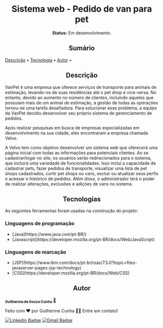 <!-- ---------------------------------- Tituo ---------------------------------- -->
<h1 align="center">Sistema web - Pedido de van para pet</h1>

<!-- ---------------------------------- Status ---------------------------------- -->
<p align="center"><b>Status:</b> Em desenvolvimento.</p>

<!-- ---------------------------------- Sumario ---------------------------------- -->
<h2 align="center">Sumário</h2>
<p>
 <!-- <a href="#pré-visualização">Pré-visualização</a> • -->
 <!-- <a href="#resumo">Resumo</a> • -->
 <a href="#descricao">Descrição</a> •
 <a href="#tecnologia">Tecnologia</a> •
 <!-- <a href="#pré-requisitos">Pré-requisitos</a> • -->
 <!-- <a href="#download">Download</a> • -->
 <a href="#autor">Autor</a> •
</p>

<!-- ---------------------------------- Pré-visualização ---------------------------------- -->
<!-- <h2 align="center">Pré-visualização</h2>
<p id="pré-visualização" align="center">
 <img src="midia/gifProjeto.gif">
</p> -->

<!-- ---------------------------------- Resumo ---------------------------------- -->
<!-- Resumo -->
<!-- <h2 align="center">Resumo</h2>

<p id="resumo"></p> -->

<!-- ---------------------------------- Descrição ---------------------------------- -->
<h2 align="center" id="descricao">Descrição</h2>

<p>VanPet é uma empresa que oferece serviços de transporte para animais de estimação, levando-os de suas residências até o pet shop e vice-versa. No entanto, devido ao aumento no número de clientes, incluindo aqueles que possuíam mais de um animal de estimação, a gestão de todas as operações tornou-se uma tarefa desafiadora. Para solucionar esse problema, a equipe da VanPet decidiu desenvolver seu próprio sistema de gerenciamento de pedidos.
  
Após realizar pesquisas em busca de empresas especializadas em desenvolvimento na sua cidade, eles encontraram a empresa chamada Velvo.

A Velvo tem como objetivo desenvolver um sistema web que oferecerá uma página inicial com todas as informações para potenciais clientes. Ao se cadastrar/logar no site, os usuários serão redirecionados para o sistema, que incluirá uma variedade de funcionalidades. Isso inclui a capacidade de cadastrar pets, fazer pedidos de transporte, visualizar uma lista de pet shops cadastrados, curtir pet shops ou vans, excluir ou atualizar seus perfis e acessar o histórico de pedidos. Além disso, o administrador terá o poder de realizar alterações, exclusões e adições de vans no sistema.</p>

<!-- ---------------------------------- Tecnologias ---------------------------------- -->
<h2 align="center" id="tecnologia">Tecnologias</h2>

<p>As seguintes ferramentas foram usadas na construção do projeto:</p>

<h3>Linguagens de programação</h3>
<ul>
  <li>[Java](https://www.java.com/pt-BR/)</li>
  <li>[Javascript](https://developer.mozilla.org/pt-BR/docs/Web/JavaScript)</li>
</ul>
<h3>Linguagens de marcação</h3>
<ul>
  <li>[JSP](https://www.ibm.com/docs/pt-br/rsas/7.5.0?topic=files-javaserver-pages-jsp-technology)</li>
  <li>[CSS](https://developer.mozilla.org/pt-BR/docs/Web/CSS)</li>
</ul>

<!-- ---------------------------------- Pré requisitos ---------------------------------- -->
<!-- <h2 align="center" id="pré-requisitos">Pré-requisitos</h2>

<p>Antes de começar, você vai precisar ter instalado em sua máquina as seguintes ferramentas:</p>

<ul>
  <li>[Java](https://www.java.com/pt-BR/)</li>
  <li>[IDE - Ambiente de desenvolvimento integrado]()</li>
</ul> -->

<!-- ---------------------------------- Download ---------------------------------- -->
<!-- <h2 align="center" id="download">Download</h2>

<p>Para o Download utilize o git para clonar o repositório</p>

```bash
# Clone este repositório
$ git clone <https://github.com/GuilhermeSouzaCunha/Movimento-Projetil-Fisica/>
``` -->

<!-- ---------------------------------- Autor ---------------------------------- -->
<h2 align="center" id="autor">Autor</h2>

<a href="https://github.com/GuilhermeSouzaCunha/"><sub><b>Guilherme de Souza Cunha</b></sub></a> 
<a href="https://github.com/GuilhermeSouzaCunha/">🚀</a>

Feito com ❤️ por Guilherme Cunha 👋🏽 Entre em contato!

[![Linkedin Badge](https://img.shields.io/badge/-Guilherme-blue?style=flat-square&logo=Linkedin&logoColor=white&link=https://br.linkedin.com/in/guilherme-de-souza-cunha-b6841b267)](https://br.linkedin.com/in/guilherme-de-souza-cunha-b6841b267) 
[![Gmail Badge](https://img.shields.io/badge/-guiscunha123@gmail.com-c14438?style=flat-square&logo=Gmail&logoColor=white&link=mailto:guiscunha123@gmail.com)](mailto:guiscunha123@gmail.com)
